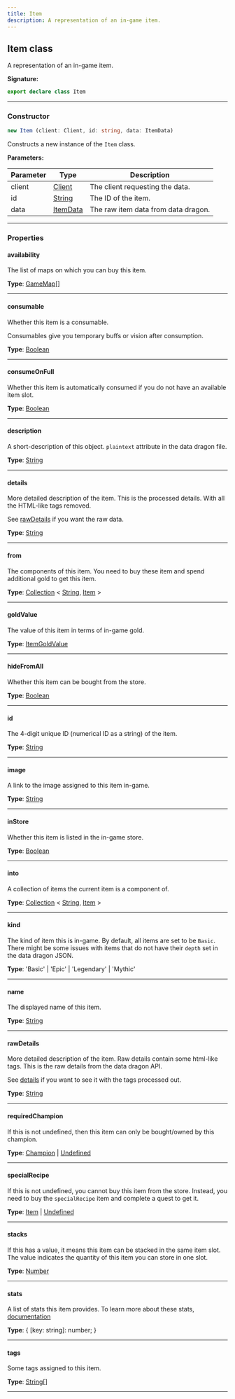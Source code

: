 ```yaml
---
title: Item
description: A representation of an in-game item.
---
```


## Item class

A representation of an in-game item.

**Signature:**

```ts
export declare class Item 
```

---

### Constructor

```ts
new Item (client: Client, id: string, data: ItemData)
```

Constructs a new instance of the `Item` class.

**Parameters:**

| Parameter | Type | Description |
| --------- | ---- | ----------- |
| client | [Client](/api/Client.md) | The client requesting the data. |
| id | [String](https://developer.mozilla.org/en-US/docs/Web/JavaScript/Reference/Global_Objects/String) | The ID of the item. |
| data | [ItemData](/api/ItemData.md) | The raw item data from data dragon. |
---

### Properties

#### availability

The list of maps on which you can buy this item.



**Type**: [GameMap](/api/GameMap.md)[]

---

#### consumable

Whether this item is a consumable.


Consumables give you temporary buffs or vision after consumption.



**Type**: [Boolean](https://developer.mozilla.org/en-US/docs/Web/JavaScript/Reference/Global_Objects/Boolean)

---

#### consumeOnFull

Whether this item is automatically consumed if you do not have an available item slot.



**Type**: [Boolean](https://developer.mozilla.org/en-US/docs/Web/JavaScript/Reference/Global_Objects/Boolean)

---

#### description

A short-description of this object. `plaintext` attribute in the data dragon file.



**Type**: [String](https://developer.mozilla.org/en-US/docs/Web/JavaScript/Reference/Global_Objects/String)

---

#### details

More detailed description of the item. This is the processed details. With all the HTML-like tags removed.


See [rawDetails](/api/Item.md#rawDetails) if you want the raw data.



**Type**: [String](https://developer.mozilla.org/en-US/docs/Web/JavaScript/Reference/Global_Objects/String)

---

#### from

The components of this item. You need to buy these item and spend additional gold to get this item.



**Type**: [Collection](https://discord.js.org/#/docs/collection/stable/class/Collection) \< [String](https://developer.mozilla.org/en-US/docs/Web/JavaScript/Reference/Global_Objects/String), [Item](/api/Item.md) \>

---

#### goldValue

The value of this item in terms of in-game gold.



**Type**: [ItemGoldValue](/api/ItemGoldValue.md)

---

#### hideFromAll

Whether this item can be bought from the store.



**Type**: [Boolean](https://developer.mozilla.org/en-US/docs/Web/JavaScript/Reference/Global_Objects/Boolean)

---

#### id

The 4-digit unique ID (numerical ID as a string) of the item.



**Type**: [String](https://developer.mozilla.org/en-US/docs/Web/JavaScript/Reference/Global_Objects/String)

---

#### image

A link to the image assigned to this item in-game.



**Type**: [String](https://developer.mozilla.org/en-US/docs/Web/JavaScript/Reference/Global_Objects/String)

---

#### inStore

Whether this item is listed in the in-game store.



**Type**: [Boolean](https://developer.mozilla.org/en-US/docs/Web/JavaScript/Reference/Global_Objects/Boolean)

---

#### into

A collection of items the current item is a component of.



**Type**: [Collection](https://discord.js.org/#/docs/collection/stable/class/Collection) \< [String](https://developer.mozilla.org/en-US/docs/Web/JavaScript/Reference/Global_Objects/String), [Item](/api/Item.md) \>

---

#### kind

The kind of item this is in-game. By default, all items are set to be `Basic`. There might be some issues with items that do not have their `depth` set in the data dragon JSON.



**Type**: 'Basic' \| 'Epic' \| 'Legendary' \| 'Mythic'

---

#### name

The displayed name of this item.



**Type**: [String](https://developer.mozilla.org/en-US/docs/Web/JavaScript/Reference/Global_Objects/String)

---

#### rawDetails

More detailed description of the item. Raw details contain some html-like tags. This is the raw details from the data dragon API.


See [details](/api/Item.md#details) if you want to see it with the tags processed out.



**Type**: [String](https://developer.mozilla.org/en-US/docs/Web/JavaScript/Reference/Global_Objects/String)

---

#### requiredChampion

If this is not undefined, then this item can only be bought/owned by this champion.



**Type**: [Champion](/api/Champion.md) \| [Undefined](https://developer.mozilla.org/en-US/docs/Web/JavaScript/Reference/Global_Objects/undefined)

---

#### specialRecipe

If this is not undefined, you cannot buy this item from the store. Instead, you need to buy the `specialRecipe` item and complete a quest to get it.



**Type**: [Item](/api/Item.md) \| [Undefined](https://developer.mozilla.org/en-US/docs/Web/JavaScript/Reference/Global_Objects/undefined)

---

#### stacks

If this has a value, it means this item can be stacked in the same item slot. The value indicates the quantity of this item you can store in one slot.



**Type**: [Number](https://developer.mozilla.org/en-US/docs/Web/JavaScript/Reference/Global_Objects/Number)

---

#### stats

A list of stats this item provides. To learn more about these stats, [documentation](https://developer.riotgames.com/docs/lol#data-dragon_items)



**Type**: {         [key: string]: number;     }

---

#### tags

Some tags assigned to this item.



**Type**: [String](https://developer.mozilla.org/en-US/docs/Web/JavaScript/Reference/Global_Objects/String)[]

---

